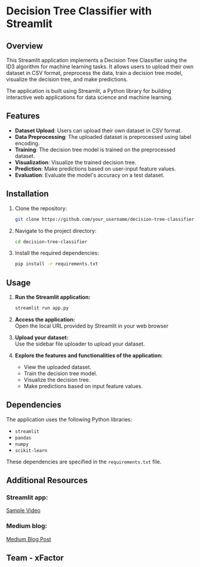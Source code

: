 # Decision Tree Classifier with Streamlit

## Overview

This Streamlit application implements a Decision Tree Classifier using the ID3 algorithm for machine learning tasks. It allows users to upload their own dataset in CSV format, preprocess the data, train a decision tree model, visualize the decision tree, and make predictions.

The application is built using Streamlit, a Python library for building interactive web applications for data science and machine learning.

## Features

- **Dataset Upload**: Users can upload their own dataset in CSV format.
- **Data Preprocessing**: The uploaded dataset is preprocessed using label encoding.
- **Training**: The decision tree model is trained on the preprocessed dataset.
- **Visualization**: Visualize the trained decision tree.
- **Prediction**: Make predictions based on user-input feature values.
- **Evaluation**: Evaluate the model's accuracy on a test dataset.

## Installation

1. Clone the repository:
   ```bash
   git clone https://github.com/your_username/decision-tree-classifier.git
   ```
2. Navigate to the project directory:
   ```bash
   cd decision-tree-classifier
   ```
3. Install the required dependencies:
   ```bash
   pip install -r requirements.txt
   ```
## Usage

1. **Run the Streamlit application:**

   ```bash
   streamlit run app.py
   ```
2. **Access the application:**  
   Open the local URL provided by Streamlit in your web browser

3. **Upload your dataset:**  
   Use the sidebar file uploader to upload your dataset.

4. **Explore the features and functionalities of the application:**  
   - View the uploaded dataset.
   - Train the decision tree model.
   - Visualize the decision tree.
   - Make predictions based on input feature values.

## Dependencies

The application uses the following Python libraries:

- `streamlit`
- `pandas`
- `numpy`
- `scikit-learn`

These dependencies are specified in the `requirements.txt` file.

## Additional Resources

### Streamlit app:
[Sample Video](https://drive.google.com/file/d/15ZqLqHRTX3X6XyEeksnZMu-S_dtXtt04/view?usp=drive_link)

### Medium blog:
[Medium Blog Post](https://medium.com/@prabhuprabhakar647/-2f619c84983f) 

## Team - xFactor

